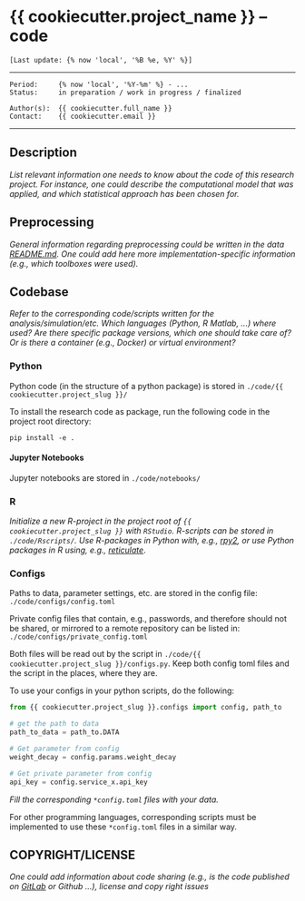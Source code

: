 # {{ cookiecutter.project_name }} – **code**

`[Last update: {% now 'local', '%B %e, %Y' %}]`

***
    Period:     {% now 'local', '%Y-%m' %} - ...
    Status:     in preparation / work in progress / finalized

    Author(s):  {{ cookiecutter.full_name }}
    Contact:    {{ cookiecutter.email }}

***

## Description

*List relevant information one needs to know about the code of this research project. For instance, one could describe the computational model that was applied, and which statistical approach has been chosen for.*

## Preprocessing

*General information regarding preprocessing could be written in the data [README.md](../data/README.md). One could add here more implementation-specific information (e.g., which toolboxes were used).*

## Codebase

*Refer to the corresponding code/scripts written for the analysis/simulation/etc. Which languages (Python, R Matlab, ...) where used? Are there specific package versions, which one should take care of? Or is there a container (e.g., Docker) or virtual environment?*

### Python
Python code (in the structure of a python package) is stored in `./code/{{ cookiecutter.project_slug }}/`

To install the research code as package, run the following code in the project root directory:

```shell
pip install -e .
```

#### Jupyter Notebooks
Jupyter notebooks are stored in `./code/notebooks/`

### R
*Initialize a new R-project in the project root of `{{ cookiecutter.project_slug }}` with `RStudio`. R-scripts can be stored in `./code/Rscripts/`.
Use R-packages in Python with, e.g., [rpy2](https://rpy2.github.io/), or use Python packages in R using, e.g., [reticulate](https://rstudio.github.io/reticulate/)*.

### Configs

Paths to data, parameter settings, etc. are stored in the config file: `./code/configs/config.toml`

Private config files that contain, e.g., passwords, and therefore should not be shared,
or mirrored to a remote repository can be listed in: `./code/configs/private_config.toml`

Both files will be read out by the script in `./code/{{ cookiecutter.project_slug }}/configs.py`. Keep both config toml files and the script in the places, where they are.

To use your configs in your python scripts, do the following:

```python
from {{ cookiecutter.project_slug }}.configs import config, path_to

# get the path to data
path_to_data = path_to.DATA

# Get parameter from config
weight_decay = config.params.weight_decay

# Get private parameter from config
api_key = config.service_x.api_key
```
*Fill the corresponding `*config.toml` files with your data.*

For other programming languages, corresponding scripts must be implemented to use these `*config.toml` files in a similar way.

## COPYRIGHT/LICENSE

*One could add information about code sharing (e.g., is the code published on [GitLab](https://gitlab.gwdg.de/users/sign_in) or Github ...), license and copy right issues*
